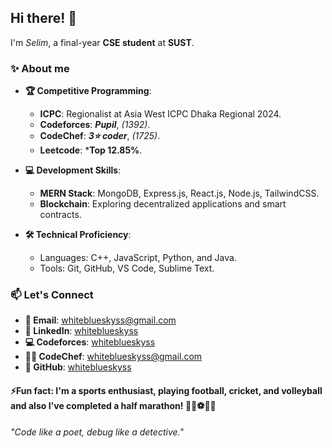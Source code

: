 ## Hi there! 👋
 I'm *Selim*, a final-year **CSE student** at **SUST**.  
### ✨ About me
- **🏆 Competitive Programming**:
  - **ICPC**: Regionalist at Asia West ICPC Dhaka Regional 2024. 
  - **Codeforces**: ***Pupil***, *(1392)*. 
  - **CodeChef**: ***3⭐ coder***, *(1725)*.
  - **Leetcode**: ***Top 12.85%**. 
    
- **💻 Development Skills**:  
  - **MERN Stack**: MongoDB, Express.js, React.js, Node.js, TailwindCSS.  
  - **Blockchain**: Exploring decentralized applications and smart contracts.  

- **🛠️ Technical Proficiency**:  
  - Languages: C++, JavaScript, Python, and Java.  
  - Tools: Git, GitHub, VS Code, Sublime Text.  

### 📫 Let's Connect

- **📧 Email**: [whiteblueskyss@gmail.com](mailto:whiteblueskyss@gmail.com)
- **🔗 LinkedIn**: [whiteblueskyss](https://www.linkedin.com/in/whiteblueskyss)
- **💻 Codeforces**: [whiteblueskyss](https://codeforces.com/profile/whiteblueskyss)
- **👨‍💻 CodeChef**: [whiteblueskyss@gmail.com](https://www.codechef.com/users/whiteblueskyss)
- **🐙 GitHub**: [whiteblueskyss](https://github.com/whiteblueskyss)


#### ⚡Fun fact: I'm a sports enthusiast, playing football, cricket, and volleyball and also I've completed a half marathon! 🏃‍♂️⚽🏏🏐

*"Code like a poet, debug like a detective."*

<!---
whiteblueskyss/whiteblueskyss is a ✨ special ✨ repository because its `README.md` (this file) appears on your GitHub profile.
You can click the Preview link to take a look at your changes.
--->
